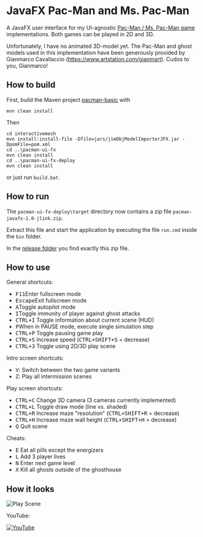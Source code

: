 # JavaFX Pac-Man and Ms. Pac-Man

A JavaFX user interface for my UI-agnostic [Pac-Man / Ms. Pac-Man game](https://github.com/armin-reichert/pacman-basic) implementations. Both games can be played in 2D and 3D.

Unfortunately, I have no animated 3D-model yet. The Pac-Man and ghost models used in this implementation have been generously provided by Gianmarco Cavallaccio (https://www.artstation.com/gianmart). Cudos to you, Gianmarco! 

## How to build

First, build the Maven project [pacman-basic](https://github.com/armin-reichert/pacman-basic) with

```
mvn clean install
```

Then
```
cd interactivemesh
mvn install:install-file -Dfile=jars/jimObjModelImporterJFX.jar -DpomFile=pom.xml
cd ..\pacman-ui-fx
mvn clean install
cd ..\pacman-ui-fx-deploy
mvn clean install
```

or just run `build.bat`.

## How to run

The `pacman-ui-fx-deploy\target` directory now contains a zip file `pacman-javafx-1.0-jlink.zip`. 

Extract this file and start the application by executing the file `run.cmd` inside the `bin` folder.  

In the [release folder](https://github.com/armin-reichert/pacman-javafx/releases) you find exactly this zip file.

## How to use

General shortcuts:
- <kbd>F11</kbd>Enter fullscreen mode
- <kbd>Escape</kbd>Exit fullscreen mode
- <kbd>A</kbd>Toggle autopilot mode
- <kbd>I</kbd>Toggle immunity of player against ghost attacks
- <kbd>CTRL+I</kbd> Toggle information about current scene (HUD)
- <kbd>P</kbd>When in PAUSE mode, execute single simulation step
- <kbd>CTRL+P</kbd> Toggle pausing game play
- <kbd>CTRL+S</kbd> Increase speed (<kbd>CTRL+SHIFT+S</kbd> = decrease)
- <kbd>CTRL+3</kbd> Toggle using 2D/3D play scene

Intro screen shortcuts:
- <kbd>V</kbd>: Switch between the two game variants
- <kbd>Z</kbd>: Play all intermission scenes

Play screen shortcuts:
- <kbd>CTRL+C</kbd> Change 3D camera (3 cameras currently implemented)
- <kbd>CTRL+L</kbd> Toggle draw mode (line vs. shaded)
- <kbd>CTRL+R</kbd> Increase maze "resolution" (<kbd>CTRL+SHIFT+R</kbd> = decrease)
- <kbd>CTRL+H</kbd> Increase maze wall height (<kbd>CTRL+SHIFT+H</kbd> = decrease)
- <kbd>Q</kbd> Quit scene

Cheats:
  - <kbd>E</kbd> Eat all pills except the energizers
  - <kbd>L</kbd> Add 3 player lives
  - <kbd>N</kbd> Enter next game level
  - <kbd>X</kbd> Kill all ghosts outside of the ghosthouse 

## How it looks

![Play Scene](https://github.com/armin-reichert/pacman-javafx/blob/main/pacman-ui-fx/doc/pacman-maze.png)

YouTube:

[![YouTube](https://github.com/armin-reichert/pacman-javafx/blob/main/pacman-ui-fx/doc/thumbnail.jpg)](https://www.youtube.com/watch?v=-ANLq4mMn3Q)
